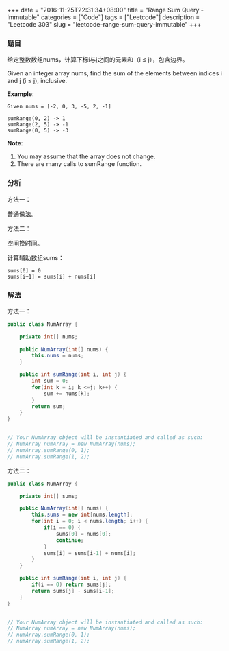 +++
date = "2016-11-25T22:31:34+08:00"
title = "Range Sum Query - Immutable"
categories = ["Code"]
tags = ["Leetcode"]
description = "Leetcode 303"
slug = "leetcode-range-sum-query-immutable"
+++

### 题目

给定整数数组nums，计算下标i与j之间的元素和（i ≤ j），包含边界。

Given an integer array nums, find the sum of the elements between indices i and j (i ≤ j), inclusive.

__Example__:

```console
Given nums = [-2, 0, 3, -5, 2, -1]

sumRange(0, 2) -> 1
sumRange(2, 5) -> -1
sumRange(0, 5) -> -3
```

__Note__:

1. You may assume that the array does not change.
2. There are many calls to sumRange function.

### 分析

方法一：

普通做法。

方法二：

空间换时间。

计算辅助数组sums：

```console
sums[0] = 0
sums[i+1] = sums[i] + nums[i]
```

### 解法

方法一：

```java
public class NumArray {

    private int[] nums;
    
    public NumArray(int[] nums) {
        this.nums = nums;
    }

    public int sumRange(int i, int j) {
        int sum = 0;
        for(int k = i; k <=j; k++) {
            sum += nums[k];
        }
        return sum;
    }
}


// Your NumArray object will be instantiated and called as such:
// NumArray numArray = new NumArray(nums);
// numArray.sumRange(0, 1);
// numArray.sumRange(1, 2);
```

方法二：

```java
public class NumArray {

    private int[] sums;

    public NumArray(int[] nums) {
        this.sums = new int[nums.length];
        for(int i = 0; i < nums.length; i++) {
            if(i == 0) {
                sums[0] = nums[0];
                continue;
            }
            sums[i] = sums[i-1] + nums[i];
        }
    }

    public int sumRange(int i, int j) {
        if(i == 0) return sums[j];
        return sums[j] - sums[i-1];
    }
}


// Your NumArray object will be instantiated and called as such:
// NumArray numArray = new NumArray(nums);
// numArray.sumRange(0, 1);
// numArray.sumRange(1, 2);
```